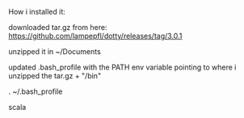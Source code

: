 How i installed it:

downloaded tar.gz from here:
https://github.com/lampepfl/dotty/releases/tag/3.0.1

unzipped it in ~/Documents

updated .bash_profile with the PATH env variable pointing to where i unzipped the tar.gz + "/bin"

. ~/.bash_profile

scala
